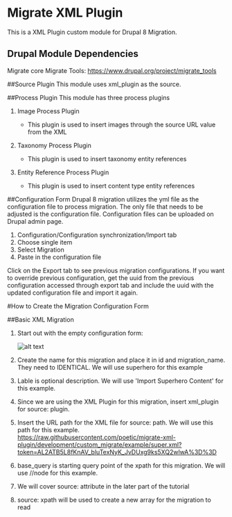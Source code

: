 # Migrate XML Plugin
This is a XML Plugin custom module for Drupal 8 Migration.  

## Drupal Module Dependencies
Migrate core
Migrate Tools: https://www.drupal.org/project/migrate_tools

##Source Plugin
This module uses xml_plugin as the source.  

##Process Plugin
This module has three process plugins
1. Image Process Plugin
   * This plugin is used to insert images through the source URL value from the XML

2. Taxonomy Process Plugin
   * This plugin is used to insert taxonomy entity references 

3. Entity Reference Process Plugin
   * This plugin is used to insert content type entity references

##Configuration Form
Drupal 8 migration utilizes the yml file as the configuration file to process migration.  The only file that needs to be adjusted is the configuration file.  Configuration files can be uploaded on Drupal admin page.

1. Configuration/Configuration synchronization/Import tab
2. Choose single item
3. Select Migration
4. Paste in the configuration file

Click on the Export tab to see previous migration configurations.  If you want to override previous configuration, get the uuid from the previous configuration accessed through export tab and include the uuid with the updated configuration file and import it again.

#How to Create the Migration Configuration Form

##Basic XML Migration

1. Start out with the empty configuration form:

   ![alt text](https://raw.githubusercontent.com/poetic/migrate-xml-plugin/development/README%20Screenshots/ss21.png?token=AL2ATFyrF4G2ymE4R7eNuAIvuKwGf3okks5XQ2bEwA%3D%3D "")

2. Create the name for this migration and place it in id and migration_name.  They need to IDENTICAL. We will use superhero for this example
3. Lable is optional description.  We will use 'Import Superhero Content' for this example.
4. Since we are using the XML Plugin for this migration, insert xml_plugin for source: plugin.
5. Insert the URL path for the XML file for source: path.  We will use this path for this example.
   https://raw.githubusercontent.com/poetic/migrate-xml-plugin/development/custom_migrate/example/super.xml?token=AL2ATB5L8fKnAV_bluTexNyK_JvDUxg9ks5XQ2wlwA%3D%3D
6. base_query is starting query point of the xpath for this migration.  We will use //node for this example.
7. We will cover source: attribute in the later part of the tutorial
8. source: xpath will be used to create a new array for the migration to read
    

